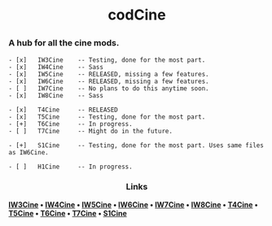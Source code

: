 # <p style="text-align: center;">**codCine**</p>
### A hub for all the cine mods.

    - [x]   IW3Cine    -- Testing, done for the most part.
    - [x]   IW4Cine    -- Sass
    - [x]   IW5Cine    -- RELEASED, missing a few features.
    - [x]   IW6Cine    -- RELEASED, missing a few features.
    - [ ]   IW7Cine    -- No plans to do this anytime soon.
    - [x]   IW8Cine    -- Sass

    - [x]   T4Cine     -- RELEASED
    - [x]   T5Cine     -- Testing, done for the most part.
    - [+]   T6Cine     -- In progress.
    - [ ]   T7Cine     -- Might do in the future.

    - [+]   S1Cine     -- Testing, done for the most part. Uses same files as IW6Cine.

    - [ ]   H1Cine     -- In progress.
### <p style="text-align: center;">**Links**

**[IW3Cine](https://github.com/dtpln/iw3cine) • [IW4Cine](https://github.com/sortileges/iw4cine) • [IW5Cine](https://github.com/dtpln/iw5cine) • [IW6Cine](https://github.com/dtpln/iw6cine) • [IW7Cine]() • [IW8Cine](https://github.com/sortileges/iw8cine) • [T4Cine](https://github.com/dtpln/t4cine) • [T5Cine](https://github.com/dtpln/t5cine) • [T6Cine]() • [T7Cine]() • [S1Cine]()**
